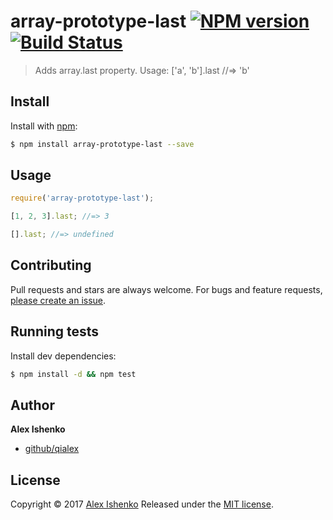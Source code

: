 # array-prototype-last [![NPM version](https://img.shields.io/npm/v/array-prototype-last.svg)](https://www.npmjs.com/package/array-prototype-last) [![Build Status](https://travis-ci.org/qialex/array-prototype-last.svg?branch=master)](https://travis-ci.org/qialex/array-prototype-last)

> Adds array.last property. Usage: ['a', 'b'].last //=> 'b'

## Install

Install with [npm](https://www.npmjs.com/):

```sh
$ npm install array-prototype-last --save
```

## Usage

```js
require('array-prototype-last');

[1, 2, 3].last; //=> 3

[].last; //=> undefined

```

## Contributing

Pull requests and stars are always welcome. For bugs and feature requests, [please create an issue](https://github.com/qialex/array-prototype-last/issues/new).

## Running tests

Install dev dependencies:

```sh
$ npm install -d && npm test
```

## Author

**Alex Ishenko**

* [github/qialex](https://github.com/qialex)

## License

Copyright © 2017 [Alex Ishenko](https://github.com/qialex)
Released under the [MIT license](https://github.com/qialex/array-prototype-last/blob/master/LICENSE).

